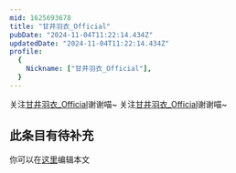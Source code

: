 ```yaml
---
mid: 1625693678
title: "甘井羽衣_Official"
pubDate: "2024-11-04T11:22:14.434Z"
updatedDate: "2024-11-04T11:22:14.434Z"
profile:
  {
    Nickname: ["甘井羽衣_Official"],
  }
---
```


关注[甘井羽衣_Official](https://space.bilibili.com/1625693678)谢谢喵~ 关注[甘井羽衣_Official](https://space.bilibili.com/1625693678)谢谢喵~

## 此条目有待补充
你可以在[这里](https://github.com/Yuhanawa/VTuber.ICU-Content/edit/master/v/甘井羽衣_Official/index.md)编辑本文
